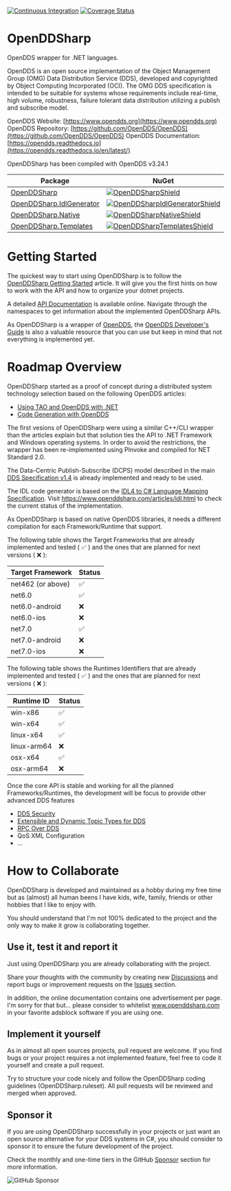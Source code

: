 [![Continuous Integration](https://github.com/jmmorato/openddsharp/actions/workflows/ci_standard.yaml/badge.svg?branch=develop)](https://github.com/jmmorato/openddsharp/actions/workflows/ci_standard.yaml)
[![Coverage Status](https://coveralls.io/repos/github/jmmorato/openddsharp/badge.svg)](https://coveralls.io/github/jmmorato/openddsharp)

# OpenDDSharp

OpenDDS wrapper for .NET languages.

OpenDDS is an open source implementation of the Object Management Group
(OMG) Data Distribution Service (DDS), developed and copyrighted by
Object Computing Incorporated (OCI). The OMG DDS specification is intended
to be suitable for systems whose requirements include real-time, high
volume, robustness, failure tolerant data distribution utilizing a
publish and subscribe model.

OpenDDS Website: [https://www.opendds.org](https://www.opendds.org)  
OpenDDS Repository: [https://github.com/OpenDDS/OpenDDS](https://github.com/OpenDDS/OpenDDS)
OpenDDS Documentation: [https://opendds.readthedocs.io](https://opendds.readthedocs.io/en/latest/)

OpenDDSharp has been compiled with OpenDDS v3.24.1

| Package                                                   | NuGet                                                            |
|-----------------------------------------------------------|------------------------------------------------------------------|
| [OpenDDSharp][OpenDDSharpNuget]                           | [![OpenDDSharpShield]][OpenDDSharpNuget]                         |
| [OpenDDSharp.IdlGenerator][OpenDDSharpIdlGeneratorNuget]  | [![OpenDDSharpIdlGeneratorShield]][OpenDDSharpIdlGeneratorNuget] |
| [OpenDDSharp.Native][OpenDDSharpNativeNuget]              | [![OpenDDSharpNativeShield]][OpenDDSharpNativeNuget]             |
| [OpenDDSharp.Templates][OpenDDSharpTemplatesNuget]        | [![OpenDDSharpTemplatesShield]][OpenDDSharpTemplatesNuget]       |

[OpenDDSharpNuget]: https://www.nuget.org/packages/OpenDDSharp/
[OpenDDSharpShield]: https://img.shields.io/nuget/v/OpenDDSharp.svg
[OpenDDSharpIdlGeneratorNuget]: https://www.nuget.org/packages/OpenDDSharp.IdlGenerator/
[OpenDDSharpIdlGeneratorShield]: https://img.shields.io/nuget/v/OpenDDSharp.IdlGenerator.svg
[OpenDDSharpNativeNuget]: https://www.nuget.org/packages/OpenDDSharp.Native/
[OpenDDSharpNativeShield]: https://img.shields.io/nuget/v/OpenDDSharp.Native.svg
[OpenDDSharpTemplatesNuget]: https://www.nuget.org/packages/OpenDDSharp.Templates/
[OpenDDSharpTemplatesShield]: https://img.shields.io/nuget/v/OpenDDSharp.Templates.svg

# Getting Started

The quickest way to start using OpenDDSharp is to follow the [OpenDDSharp Getting Started](https://www.openddsharp.com/articles/getting_started.html) article.
It will give you the first hints on how to work with the API and how to organize your dotnet projects.

A detailed [API Documentation](https://www.openddsharp.com/api/index.html) is available online.
Navigate through the namespaces to get information about the implemented OpenDDSharp APIs.

As OpenDDSharp is a wrapper of [OpenDDS](https://opendds.org), the [OpenDDS Developer's Guide](https://opendds.readthedocs.io/en/latest/)
is also a valuable resource that you can use but keep in mind that not everything is implemented yet.

# Roadmap Overview
OpenDDSharp started as a proof of concept during a distributed system technology selection based on the following OpenDDS articles:

* [Using TAO and OpenDDS with .NET](https://objectcomputing.com/resources/publications/mnb/2009/01/15/using-tao-and-opendds-net-part-i)
* [Code Generation with OpenDDS](https://objectcomputing.com/resources/publications/mnb/2010/06/02/code-generation-opendds-part-i)

The first vesions of OpenDDSharp were using a similar C++/CLI wrapper than the articles explain but that solution ties the API to .NET Framework and Windows operating systems.
In order to avoid the restrictions, the wrapper has been re-implemented using PInvoke and compiled for NET Standard 2.0.

The Data-Centric Publish-Subscribe (DCPS) model described in the main [DDS Specification v1.4](https://www.omg.org/spec/DDS/1.4)
is already implemented and ready to be used.

The IDL code generator is based on the [IDL4 to C# Language Mapping Specification](https://www.omg.org/spec/IDL4-CSHARP).
Visit https://www.openddsharp.com/articles/idl.html to check the current status of the implementation.

As OpenDDSharp is based on native OpenDDS libraries, it needs a different compilation for each Framework/Runtime that support.

The following table shows the Target Frameworks that are already implemented and tested ( :white_check_mark: ) and the ones that are planned for next versions ( :x: ):

| Target Framework  | Status             |
|-------------------|--------------------|
| net462 (or above) | :white_check_mark: |
| net6.0            | :white_check_mark: |
| net6.0-android    | :x:                |
| net6.0-ios        | :x:                |
| net7.0            | :white_check_mark: |
| net7.0-android    | :x:                |
| net7.0-ios        | :x:                |

The following table shows the Runtimes Identifiers that are already implemented and tested ( :white_check_mark: ) and the ones that are planned for next versions ( :x: ):

| Runtime ID  | Status             |
|-------------|--------------------|
| win-x86     | :white_check_mark: |
| win-x64     | :white_check_mark: |
| linux-x64   | :white_check_mark: |
| linux-arm64 | :x:                |
| osx-x64     | :white_check_mark: |
| osx-arm64   | :x:                |

Once the core API is stable and working for all the planned Frameworks/Runtimes,
the development will be focus to provide other advanced DDS features

* [DDS Security](https://www.omg.org/spec/DDS-SECURITY)
* [Extensible and Dynamic Topic Types for DDS](https://www.omg.org/spec/DDS-XTypes)
* [RPC Over DDS](https://www.omg.org/spec/DDS-RPC)
* QoS XML Configuration
* ...

# How to Collaborate
OpenDDSharp is developed and maintained as a hobby during my free time but as (almost) all human beens I have kids, wife, family,
friends or other hobbies that I like to enjoy with.

You should understand that I'm not 100% dedicated to the project and the only way to make it grow is collaborating together.

## Use it, test it and report it
Just using OpenDDSharp you are already collaborating with the project.

Share your thoughts with the community by creating new [Discussions](https://github.com/jmmorato/openddsharp/discussions) and
report bugs or improvement requests on the [Issues](https://github.com/jmmorato/openddsharp/issues) section.

In addition, the online documentation contains one advertisement per page. I'm sorry for that but...
please consider to whitelist www.openddsharp.com in your favorite adsblock software if you are using one.

## Implement it yourself
As in almost all open sources projects, pull request are welcome.
If you find bugs or your project requires a not implemented feature, feel free to code it yourself and create a pull request.

Try to structure your code nicely and follow the OpenDDSharp coding guidelines (OpenDDSharp.ruleset).
All pull requests will be reviewed and merged when approved.

## Sponsor it
If you are using OpenDDSharp successfully in your projects or just want an open source alternative for your DDS systems in C#,
you should consider to sponsor it to ensure the future development of the project.

Check the monthly and one-time tiers in the GitHub [Sponsor](https://github.com/sponsors/jmmorato) section for more information.

![GitHub Sponsor](https://img.shields.io/github/sponsors/jmmorato?label=Sponsor&logo=GitHub)

